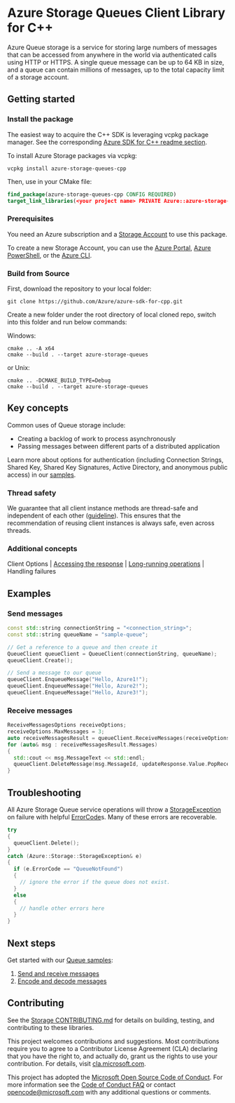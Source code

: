 # Azure Storage Queues Client Library for C++

Azure Queue storage is a service for storing large numbers of messages that can be accessed from anywhere in the world via authenticated calls using HTTP or HTTPS. A single queue message can be up to 64 KB in size, and a queue can contain millions of messages, up to the total capacity limit of a storage account.

## Getting started

### Install the package

The easiest way to acquire the C++ SDK is leveraging vcpkg package manager. See the corresponding [Azure SDK for C++ readme section][azsdk_vcpkg_install].

To install Azure Storage packages via vcpkg:

```batch
vcpkg install azure-storage-queues-cpp
```

Then, use in your CMake file:

```CMake
find_package(azure-storage-queues-cpp CONFIG REQUIRED)
target_link_libraries(<your project name> PRIVATE Azure::azure-storage-queues)
```

### Prerequisites

You need an Azure subscription and a [Storage Account][storage_account_overview] to use this package.

To create a new Storage Account, you can use the [Azure Portal][create_account_with_azure_portal], [Azure PowerShell][create_account_with_powershell], or the [Azure CLI][create_account_with_azure_cli].

### Build from Source

First, download the repository to your local folder:

```batch
git clone https://github.com/Azure/azure-sdk-for-cpp.git
```

Create a new folder under the root directory of local cloned repo, switch into this folder and run below commands:

Windows:

```batch
cmake .. -A x64
cmake --build . --target azure-storage-queues
```

or Unix:

```batch
cmake .. -DCMAKE_BUILD_TYPE=Debug
cmake --build . --target azure-storage-queues
```

## Key concepts

Common uses of Queue storage include:

- Creating a backlog of work to process asynchronously
- Passing messages between different parts of a distributed application

Learn more about options for authentication (including Connection Strings, Shared Key, Shared Key Signatures, Active Directory, and anonymous public access) in our [samples](https://github.com/Azure/azure-sdk-for-cpp/tree/main/sdk/storage/azure-storage-queues/samples).

### Thread safety

We guarantee that all client instance methods are thread-safe and independent of each other ([guideline](https://azure.github.io/azure-sdk/cpp_introduction.html#thread-safety)). This ensures that the recommendation of reusing client instances is always safe, even across threads.

### Additional concepts

Client Options | [Accessing the response](https://github.com/Azure/azure-sdk-for-cpp#response-t-model-types) | [Long-running operations](https://github.com/Azure/azure-sdk-for-cpp#long-running-operations) | Handling failures

## Examples

### Send messages

```cpp
const std::string connectionString = "<connection_string>";
const std::string queueName = "sample-queue";

// Get a reference to a queue and then create it
QueueClient queueClient = QueueClient(connectionString, queueName);
queueClient.Create();

// Send a message to our queue
queueClient.EnqueueMessage("Hello, Azure1!");
queueClient.EnqueueMessage("Hello, Azure2!");
queueClient.EnqueueMessage("Hello, Azure3!");
```
### Receive messages
```cpp
ReceiveMessagesOptions receiveOptions;
receiveOptions.MaxMessages = 3;
auto receiveMessagesResult = queueClient.ReceiveMessages(receiveOptions).Value;
for (auto& msg : receiveMessagesResult.Messages)
{
  std::cout << msg.MessageText << std::endl;
  queueClient.DeleteMessage(msg.MessageId, updateResponse.Value.PopReceipt);
}
```

## Troubleshooting

All Azure Storage Queue  service operations will throw a [StorageException](https://github.com/Azure/azure-sdk-for-cpp/blob/main/sdk/storage/azure-storage-common/inc/azure/storage/common/storage_exception.hpp)
on failure with helpful [ErrorCode](https://learn.microsoft.com/rest/api/storageservices/queue-service-error-codes)s.
Many of these errors are recoverable.

```cpp
try
{
  queueClient.Delete();
}
catch (Azure::Storage::StorageException& e)
{
  if (e.ErrorCode == "QueueNotFound")
  {
    // ignore the error if the queue does not exist.
  }
  else
  {
    // handle other errors here
  }
}
```

## Next steps

Get started with our [Queue samples](https://github.com/Azure/azure-sdk-for-cpp/tree/main/sdk/storage/azure-storage-queues/samples):

1. [Send and receive messages](https://github.com/Azure/azure-sdk-for-cpp/blob/main/sdk/storage/azure-storage-queues/samples/queue_getting_started.cpp)
2. [Encode and decode messages](https://github.com/Azure/azure-sdk-for-cpp/blob/main/sdk/storage/azure-storage-queues/samples/queue_encode_message.cpp)

## Contributing

See the [Storage CONTRIBUTING.md][storage_contrib] for details on building,
testing, and contributing to these libraries.

This project welcomes contributions and suggestions.  Most contributions require
you to agree to a Contributor License Agreement (CLA) declaring that you have
the right to, and actually do, grant us the rights to use your contribution. For
details, visit [cla.microsoft.com][cla].

This project has adopted the [Microsoft Open Source Code of Conduct][coc].
For more information see the [Code of Conduct FAQ][coc_faq]
or contact [opencode@microsoft.com][coc_contact] with any
additional questions or comments.

<!-- LINKS -->
[azsdk_vcpkg_install]: https://github.com/Azure/azure-sdk-for-cpp#download--install-the-sdk
[storage_account_overview]: https://learn.microsoft.com/azure/storage/common/storage-account-overview
[create_account_with_azure_portal]: https://learn.microsoft.com/azure/storage/common/storage-account-create?tabs=azure-portal
[create_account_with_powershell]: https://learn.microsoft.com/azure/storage/common/storage-account-create?tabs=azure-powershell
[create_account_with_azure_cli]: https://learn.microsoft.com/azure/storage/common/storage-account-create?tabs=azure-cli
[storage_contrib]: https://github.com/Azure/azure-sdk-for-cpp/blob/main/CONTRIBUTING.md
[cla]: https://cla.microsoft.com
[coc]: https://opensource.microsoft.com/codeofconduct/
[coc_faq]: https://opensource.microsoft.com/codeofconduct/faq/
[coc_contact]: mailto:opencode@microsoft.com 
